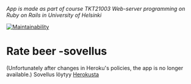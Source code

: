 *App is made as part of course TKT21003 Web-server programming on Ruby on Rails in University of Helsinki*

[![Maintainability](https://api.codeclimate.com/v1/badges/bd26d9d256ca8deee4e6/maintainability)](https://codeclimate.com/github/kerkkanen/ratebeer/maintainability)

# Rate beer -sovellus

(Unfortunately after changes in Heroku's policies, the app is no longer available.)
Sovellus löytyy [Herokusta](https://still-sea-33833.herokuapp.com/breweries)
